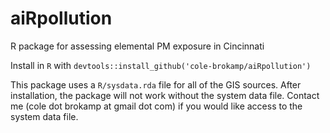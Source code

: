 # aiRpollution
R package for assessing elemental PM exposure in Cincinnati

Install in `R` with `devtools::install_github('cole-brokamp/aiRpollution')`

This package uses a `R/sysdata.rda` file for all of the GIS sources.
After installation, the package will not work without the system data file. 
Contact me (cole dot brokamp at gmail dot com) if you would like access to the system data file.
